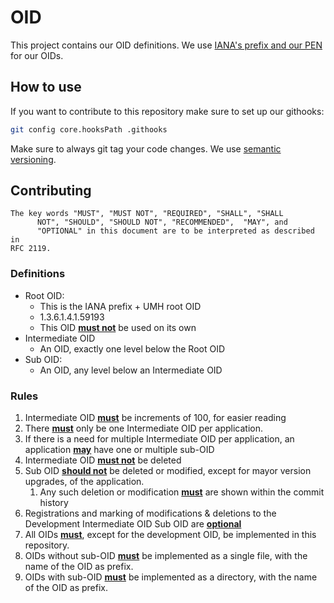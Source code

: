 # OID

This project contains our OID definitions. We use [IANA's prefix and our PEN](https://www.iana.org/assignments/enterprise-numbers/enterprise-numbers) for our OIDs.

## How to use

If you want to contribute to this repository make sure to set up our githooks:
```bash
git config core.hooksPath .githooks
```

Make sure to always git tag your code changes. We use [semantic versioning](https://semver.org/).

## Contributing

```
The key words "MUST", "MUST NOT", "REQUIRED", "SHALL", "SHALL
      NOT", "SHOULD", "SHOULD NOT", "RECOMMENDED",  "MAY", and
      "OPTIONAL" in this document are to be interpreted as described in
RFC 2119.
```

### Definitions

- Root OID:
   - This is the IANA prefix + UMH root OID
   - 1.3.6.1.4.1.59193
   - This OID **[must not](https://datatracker.ietf.org/doc/html/rfc2119#section-2)** be used on its own
- Intermediate OID
   - An OID, exactly one level below the Root OID
- Sub OID:
   - An OID, any level below an Intermediate OID

### Rules

1. Intermediate OID **[must](https://datatracker.ietf.org/doc/html/rfc2119#section-1)** be increments of 100, for easier reading
2. There **[must](https://datatracker.ietf.org/doc/html/rfc2119#section-1)** only be one Intermediate OID per application.
3. If there is a need for multiple Intermediate OID per application, an application **[may](https://datatracker.ietf.org/doc/html/rfc2119#section-5)** have one or multiple sub-OID
4. Intermediate OID **[must not](https://datatracker.ietf.org/doc/html/rfc2119#section-2)** be deleted
5. Sub OID **[should not](https://datatracker.ietf.org/doc/html/rfc2119#section-4)** be deleted or modified, except for mayor version upgrades, of the application.
    1. Any such deletion or modification **[must](https://datatracker.ietf.org/doc/html/rfc2119#section-1)** are shown within the commit history
6. Registrations and marking of modifications & deletions to the Development Intermediate OID Sub OID are **[optional](https://datatracker.ietf.org/doc/html/rfc2119#section-5)**
7. All OIDs **[must](https://datatracker.ietf.org/doc/html/rfc2119#section-1)**, except for the development OID, be implemented in this repository.
8. OIDs without sub-OID **[must](https://datatracker.ietf.org/doc/html/rfc2119#section-1)** be implemented as a single file, with the name of the OID as prefix.
9. OIDs with sub-OID **[must](https://datatracker.ietf.org/doc/html/rfc2119#section-1)** be implemented as a directory, with the name of the OID as prefix.